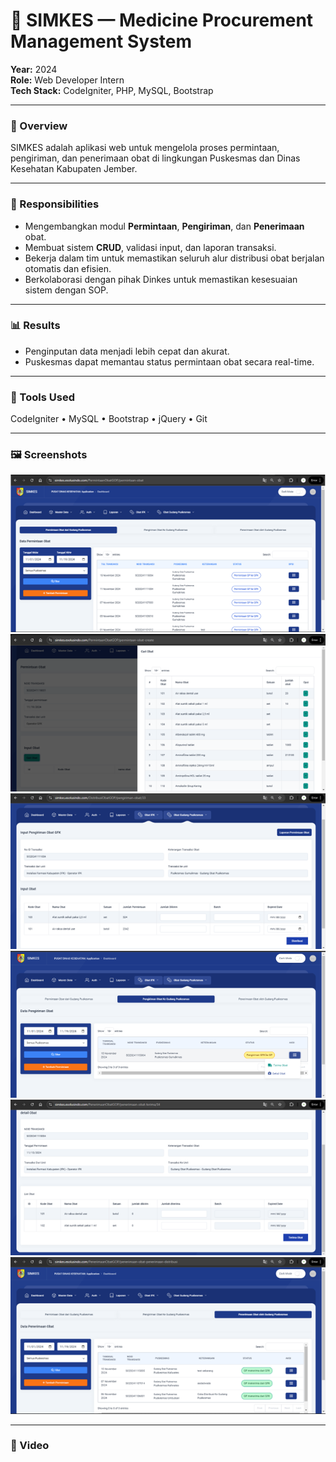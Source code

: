# 💊 SIMKES — Medicine Procurement Management System
<!-- You can view the full project source code here:  
👉 [Maaf ini project internal tidak boleh di sebar]() -->

**Year:** 2024  
**Role:** Web Developer Intern  
**Tech Stack:** CodeIgniter, PHP, MySQL, Bootstrap  

---

### 🧩 Overview
SIMKES adalah aplikasi web untuk mengelola proses permintaan, pengiriman, dan penerimaan obat di lingkungan Puskesmas dan Dinas Kesehatan Kabupaten Jember.

---

### 🧠 Responsibilities
- Mengembangkan modul **Permintaan**, **Pengiriman**, dan **Penerimaan** obat.  
- Membuat sistem **CRUD**, validasi input, dan laporan transaksi.  
- Bekerja dalam tim untuk memastikan seluruh alur distribusi obat berjalan otomatis dan efisien.  
- Berkolaborasi dengan pihak Dinkes untuk memastikan kesesuaian sistem dengan SOP.

---

<!-- ### ⚙️ Technical Challenges & Solutions
- **Masalah:** Banyak user yang input data ganda secara bersamaan.  
  **Solusi:** Menambahkan validasi *unique transaction key* di level database.  
- **Masalah:** Laporan transaksi lambat.  
  **Solusi:** Menggunakan *server-side pagination* dan optimasi query agregat.

--- -->

### 📊 Results
- Penginputan data menjadi lebih cepat dan akurat.  
- Puskesmas dapat memantau status permintaan obat secara real-time.

---

### 🧰 Tools Used
CodeIgniter • MySQL • Bootstrap • jQuery • Git

---

### 🖼️ Screenshots
![simkes1](../images/simkes1.png)
![simkes2](../images/simkes2.png)
![simkes3](../images/simkes3.png)
![simkes4](../images/simkes4.png)
![simkes5](../images/simkes5.png)
![simkes6](../images/simkes6.png)

<!-- ![Cloud Architecture](../images/clouad_arsitektur.PNG) -->
<!-- ![RapidRoad Dashboard](../images/rapidroad-dashboard.png)
*Dashboard view showing AI-based damage classification results.*

![API Test on Postman](../images/rapidroad-api.png)
*API testing during development.* -->

---

### 🎥 Video
<!-- ![explanation Project on youtube](../images/capstone_ppt.PNG)(https://youtu.be/GLpPmcg6FLo?si=elMusrpdzC1RUUqZ) -->
<!-- [![Watch the demo on YouTube](../images/youtube-thumbnail.png)](https://www.youtube.com/watch?v=YOUR_VIDEO_ID)
*Click the thumbnail or [watch it directly here](https://www.youtube.com/watch?v=YOUR_VIDEO_ID).* -->
